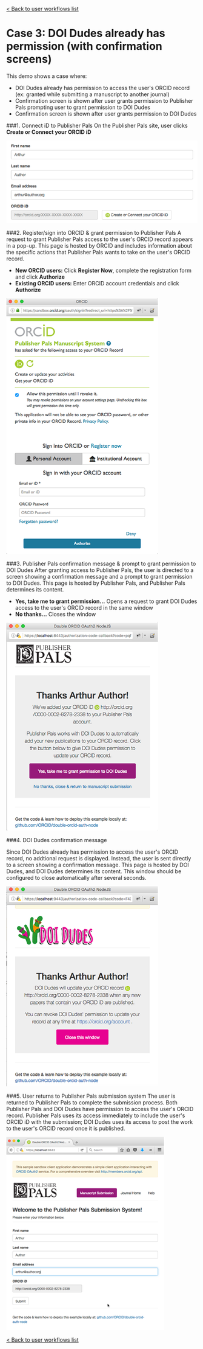 [< Back to user workflows list](user_flows.md#user-flows) 
# Case 3: DOI Dudes already has permission (with confirmation screens)

This demo shows a case where:

- DOI Dudes already has permission to access the user's ORCID record (ex: granted while submitting a manuscript to another journal) 
- Confirmation screen is shown after user grants permission to Publisher Pals prompting user to grant permission to DOI Dudes
- Confirmation screen is shown after user grants permission to DOI Dudes

###1. Connect iD to Publisher Pals
On the Publisher Pals site, user clicks **Create or Connect your ORCID iD**

![text fields](readme_images/author_fields.png "Add author name and email address")

###2. Register/sign into ORCID & grant permission to Publisher Pals
 A request to grant Publisher Pals access to the user's ORCID record appears in a pop-up. This page is hosted by ORCID and includes information about the specific actions that Publisher Pals wants to take on the user's ORCID record.

 - **New ORCID users:** Click **Register Now**, complete the registration form and click **Authorize**
 - **Existing ORCID users:** Enter ORCID account credentials and click **Authorize**

![Granting permission to Pub Pals](readme_images/pubpals_permission.png "Grant permission to Pubpals")

###3. Publisher Pals confirmation message & prompt to grant permission to DOI Dudes
After granting access to Publisher Pals, the user is directed to a screen showing a confirmation message and a prompt to grant permission to DOI Dudes. This page is hosted by Publisher Pals, and Publisher Pals determines its content.

- **Yes, take me to grant permission...** Opens a request to grant DOI Dudes access to the user's ORCID record in the same window
- **No thanks...** Closes the window

![Screen after granting permission to Pub Pals](readme_images/pubpals_redirect.png "Redirect back to Pub Pals")

###4. DOI Dudes confirmation message

Since DOI Dudes already has permission to access the user's ORCID record, no addtional request is displayed. Instead, the user is sent directly to a screen showing a confirmation message. This page is hosted by DOI Dudes, and DOI Dudes determines its content. This window should be configured to close automatically after several seconds.

![DOI Dudes Thank you](readme_images/doidudes_redirect.png "You have now granted DOI Dudes access to your record")

###5. User returns to Publisher Pals submission system 
The user is returned to Publisher Pals to complete the submission process. Both Publisher Pals and DOI Dudes have permission to access the user's ORCID record. Publisher Pals uses its access immediately to include the user's ORCID iD with the submission; DOI Dudes uses its access to post the work to the user's ORCID record once it is published. 

![Completed submission form](readme_images/pubpals_complete.png "Completed Pub Pals submission form")

[< Back to user workflows list](user_flows.md#user-flows) 
